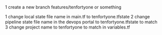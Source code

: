 1 create a new branch features/tenfortyone or something

1 change local state file name in main.tf to tenfortyone.tfstate 
2 change pipeline state file name in the devops portal to tenfortyone.tfstate to match
3 change project name to tenfortyone to match in variables.tf 